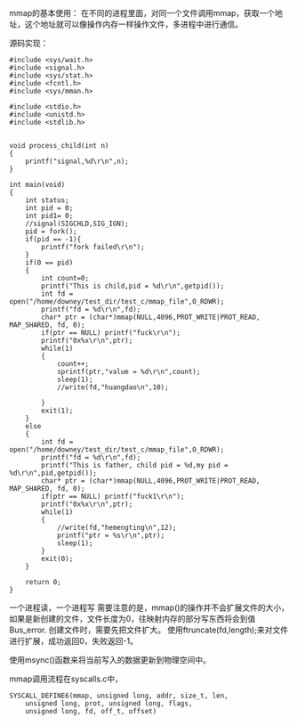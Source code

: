 mmap的基本使用：
在不同的进程里面，对同一个文件调用mmap，获取一个地址，这个地址就可以像操作内存一样操作文件，多进程中进行通信。

源码实现：

    #include <sys/wait.h> 
    #include <signal.h>
    #include <sys/stat.h> 
    #include <fcntl.h> 
    #include <sys/mman.h> 

    #include <stdio.h>
    #include <unistd.h>
    #include <stdlib.h>


    void process_child(int n)
    {
        printf("signal,%d\r\n",n);
    }

    int main(void)
    {
        int status;
        int pid = 0;
        int pid1= 0;
        //signal(SIGCHLD,SIG_IGN);
        pid = fork();
        if(pid == -1){
            printf("fork failed\r\n");
        }
        if(0 == pid)
        {
            int count=0;
            printf("This is child,pid = %d\r\n",getpid());
            int fd = open("/home/downey/test_dir/test_c/mmap_file",O_RDWR);
            printf("fd = %d\r\n",fd);
            char* ptr = (char*)mmap(NULL,4096,PROT_WRITE|PROT_READ, MAP_SHARED, fd, 0);
            if(ptr == NULL) printf("fuck\r\n");
            printf("0x%x\r\n",ptr);
            while(1)
            {
                count++;
                sprintf(ptr,"value = %d\r\n",count);
                sleep(1);
                //write(fd,"huangdao\n",10);
                
            }
            exit(1);
        }
        else
        {
            int fd = open("/home/downey/test_dir/test_c/mmap_file",O_RDWR);
            printf("fd = %d\r\n",fd);
            printf("This is father, child pid = %d,my pid = %d\r\n",pid,getpid());
            char* ptr = (char*)mmap(NULL,4096,PROT_WRITE|PROT_READ, MAP_SHARED, fd, 0);
            if(ptr == NULL) printf("fuck1\r\n");
            printf("0x%x\r\n",ptr);
            while(1)
            {
                //write(fd,"hemengting\n",12);
                printf("ptr = %s\r\n",ptr);
                sleep(1);
            }
            exit(0);
        }
        
        return 0;
    }

一个进程读，一个进程写
需要注意的是，mmap()的操作并不会扩展文件的大小，如果是新创建的文件，文件长度为0，往映射内存的部分写东西将会到值Bus_error.
创建文件时，需要先把文件扩大。
使用ftruncate(fd,length);来对文件进行扩展，成功返回0，失败返回-1。  


使用msync()函数来将当前写入的数据更新到物理空间中。 

mmap调用流程在syscalls.c中，
    
    SYSCALL_DEFINE6(mmap, unsigned long, addr, size_t, len,
		unsigned long, prot, unsigned long, flags,
		unsigned long, fd, off_t, offset)




